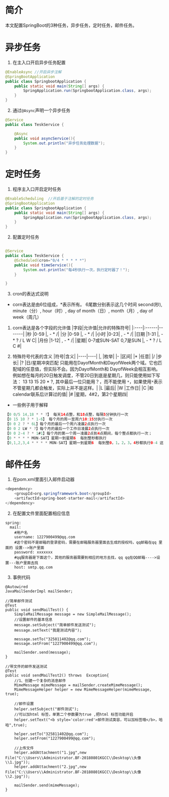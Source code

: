 # 简介
本文配置SpringBoot的3种任务，异步任务，定时任务，邮件任务。

# 异步任务
1. 在主入口开启异步任务配置
```java
@EnableAsync //开启异步注解
@SpringBootApplication
public class SpringbootApplication {
	public static void main(String[] args) {
		SpringApplication.run(SpringbootApplication.class, args);
	}
}
```

2. 通过`@Async`声明一个异步任务
```java
@Service
public class TeskService {

    @Async
    public void asyncService(){
        System.out.println("异步任务处理数据");
    }
}
```

# 定时任务
1. 程序主入口开启定时任务
```java
@EnableScheduling  //开启基于注解的定时任务
@SpringBootApplication
public class SpringbootApplication {
	public static void main(String[] args) {
		SpringApplication.run(SpringbootApplication.class, args);
	}
}
```

2. 配置定时任务
```java

@Service
public class TeskService {
    @Scheduled(cron="0/4 * * * * *")
    public void timeService(){
        System.out.println("每4秒执行一次，执行定时器了！");
    }

}
```
3. cron的表达式说明
* corn表达是由6位组成，*表示所有。
6尾数分别表示这几个时间
second(秒), minute（分）, hour（时）, day of month（日）, month（月）, day of week（周几）

1. corn表达是各个字段的允许值
|字段|允许值|允许的特殊符号|
|:----|:------|-------|
|秒 |0-59 |, - * /|
|分 |0-59 |, - * /|
|小时 |0-23| , - * /|
|日期 |1-31 |, - * ? / L W C|
|月份 |1-12| , - * /|
|星期| 0-7或SUN-SAT 0,7是SUN |, - * ? / L C #|

2. 特殊符号代表的含义
|符号|含义|
|----|----|
|, |枚举|
|- |区间|
|* |任意|
|/ |步长|
|? |日/星期冲突匹配   只能用在DayofMonth和DayofWeek两个域。它也匹配域的任意值，但实际不会。因为DayofMonth和 DayofWeek会相互影响。例如想在每月的20日触发调度，不管20日到底是星期几，则只能使用如下写法： 13 13 15 20 * ?, 其中最后一位只能用？，而不能使用 `*`，如果使用`*`表示不管星期几都会触发，实际上并不是这样。|
|L |最后|
|W |工作日|
|C |和calendar联系后计算过的值|
|# |星期，4#2，第2个星期四|

* 一些例子用于解释
```java
【0 0/5 14,18 * * ?】 每天14点整，和18点整，每隔5分钟执行一次
【0 15 10 ? * 1-6】 每个月的周一至周六10:15分执行一次
【0 0 2 ? * 6L】每个月的最后一个周六凌晨2点执行一次
【0 0 2 LW * ?】每个月的最后一个工作日凌晨2点执行一次
【0 0 2-4 ? * 1#1】每个月的第一个周一凌晨2点到4点期间，每个整点都执行一次；
【0 * * * * MON-SAT】星期一到星期6  每到整秒都执行
【0,1,2,3,4 * * * * MON-SAT】星期一到星期6  每到整0，1，2，3，4秒都执行0-4 这个同理
```

# 邮件任务
1. 在pom.xml里面引入邮件启动器
```java
<dependency>
    <groupId>org.springframework.boot</groupId>
    <artifactId>spring-boot-starter-mail</artifactId>
</dependency>
```

2. 在配置文件里面配置相应信息
```
spring:
  mail:
    #用户名
    username: 1227900499@qq.com
    #这个密码不是邮箱的登录密码，需要在邮箱服务器里面去生成的授权吗，qq邮箱在qq 里面的 设置-->账户里面
    password: xxxxxxx
    #qq服务器是下面这个，其他的服务器需要到相应的地方去找，qq qq在QQ邮箱---->设置---账户里面去找
    host: smtp.qq.com

```

3. 事例代码
```
@Autowired
JavaMailSenderImpl mailSender;

//简单邮件测试
@Test
public void sendMailTest() {
    SimpleMailMessage message = new SimpleMailMessage();
    //设置邮件的基本信息
    message.setSubject("简单邮件发送测试");
    message.setText("我是测试内容");

    message.setTo("325811402@qq.com");
    message.setFrom("1227900499@qq.com");

    mailSender.send(message);
}

//带文件的邮件发送测试
@Test
public void sendMailTest2() throws  Exception{
    //1、创建一个复杂的消息邮件
    MimeMessage mimeMessage = mailSender.createMimeMessage();
    MimeMessageHelper helper = new MimeMessageHelper(mimeMessage, true);

    //邮件设置
    helper.setSubject("邮件测试");
    //可以加html 标签，单第二个参数要为true ,把html 标签功能开启
    helper.setText("<b style='color:red'>邮件测试类容，可以加标签哦</b>，哈哈",true);

    helper.setTo("325811402@qq.com");
    helper.setFrom("1227900499@qq.com");

    //上传文件
    helper.addAttachment("1.jpg",new File("C:\\Users\\Administrator.BF-20180801KGCC\\Desktop\\头像\\1.jpg"));
    helper.addAttachment("2.jpg",new File("C:\\Users\\Administrator.BF-20180801KGCC\\Desktop\\头像\\2.jpg"));

    mailSender.send(mimeMessage);
}
```
